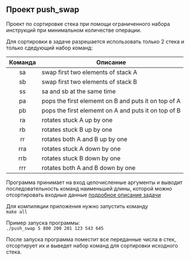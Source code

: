 ## Проект push_swap

Проект по сортировке стека при помощи ограниченного набора инструкций при минимальном количестве операции.

Для сортировки в задаче разрешается использовать только 2 стека и только сдедующий набор команд:

| Команда       | Описание  |
|:-------------:|---------------|
| sa            | swap first two elements of stack A |
| sb            | swap first two elements of stack B |
| ss            | sa and sb at the same time |
| pa            | pops the first elememt on B and puts it on top of A |
| pb            | pops the first elememt on A and puts it on top of B |
| ra            | rotates stuck A up by one|
| rb            | rotates stuck B up by one |
| rr            | rotates both A and B up by one |
| rra           | rotates stuck A down by one |
| rrb           | rotates stuck B down by one |
| rrr           | rotates both A and B down by one |

Программа принимает на вход целочисленные аргументы и выводит последовательность команд наименьшей длины, которой можно отсортировать входные данные
[подробное описание задачи ](push_swap/en.subject.pdf)

Для компиляции приложения нужно запустить команду \
```make all```  <br>

Пример запуска программы: \
```./push_swap 5 800 200 201 123 543 645```  <br>

После запуска программа поместит все переданные числа в стек,
отсортирует их и выведет набор команд для сортировки исходного стека.

